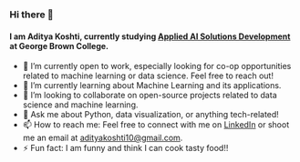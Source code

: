 ### Hi there 👋

#### I am Aditya Koshti, currently studying [Applied AI Solutions Development](https://www.georgebrown.ca/programs/applied-ai-solutions-development-program-postgraduate-t431) at George Brown College.
- 🔭 I’m currently open to work, especially looking for co-op opportunities related to machine learning or data science. Feel free to reach out! 
- 🌱 I’m currently learning about Machine Learning and its applications.
- 👯 I’m looking to collaborate on open-source projects related to data science and machine learning.
- 💬 Ask me about Python, data visualization, or anything tech-related!
- 📫 How to reach me: Feel free to connect with me on [LinkedIn](https://www.linkedin.com/in/aditya-koshti-b91139212/) or shoot me an email at adityakoshti10@gmail.com.
- ⚡ Fun fact: I am funny and think I can cook tasty food!! 

